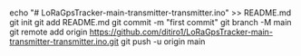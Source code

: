 # 
echo "# LoRaGpsTracker-main-transmitter-transmitter.ino" >> README.md
git init
git add README.md
git commit -m "first commit"
git branch -M main
git remote add origin https://github.com/ditiro1/LoRaGpsTracker-main-transmitter-transmitter.ino.git
git push -u origin main
